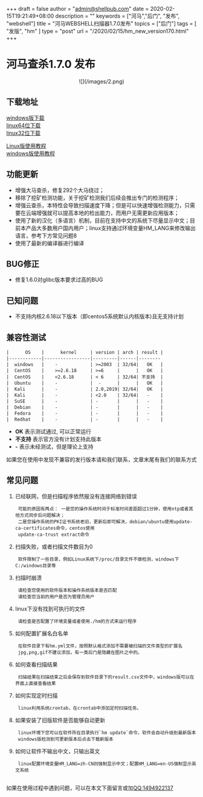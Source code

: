 +++
draft = false
author = "admin@shellpub.com"
date = 2020-02-15T19:21:49+08:00
description = ""
keywords = ["河马","后门", "发布", "webshell"]
title = "河马WEBSHELL扫描器1.7.0发布"
topics = ["后门"]
tags = [ "发版", "hm" ]
type = "post"
url = "/2020/02/15/hm_new_version170.html"
+++


# 河马查杀1.7.0 发布
<center>
![](/images/2.png)
</center>

## 下载地址

[windows版下载](http://dl.shellpub.com/hm-ui/latest/HmSetup.zip?version=1.7.0)  
[linux64位下载](http://dl.shellpub.com/hm/latest/hm-linux-amd64.tgz?version=1.7.0)  
[linux32位下载](http://dl.shellpub.com/hm/latest/hm-linux-386.tgz?version=1.7.0)
  
[Linux版使用教程](http://www.shellpub.com/doc/hm_linux_usage.html)  
[windows版使用教程](http://blog.shellpub.com/2017/08/09/%E6%B2%B3%E9%A9%ACwebshell%E6%89%AB%E6%8F%8F%E5%99%A8v1_2.html)



## 功能更新

  * 增强大马查杀，修复292个大马绕过；
  * 移除了挖矿检测功能，关于挖矿检测我们后续会推出专门的检测程序；
  * 增强云查杀，本特性会导致扫描速度下降；但是可以快速增强检测能力，只需要在云端增强就可以提高本地的检出能力，而用户无需更新应用版本；
  * 使用了新的汉化（多语言）机制，目前在支持中文的系统下尽量显示中文；目前本产品大多数用户国内用户；linux支持通过环境变量HM_LANG来修改输出语言，参考下方常见问题8
  * 使用了最新的编译器进行编译

## BUG修正

  * 修复1.6.0对glibc版本要求过高的BUG

## 已知问题

 * 不支持内核2.6.18以下版本（即centos5系统默认内核版本)且无支持计划

## 兼容性测试


	|      OS    |      kernel     | version | arch | result |
	|------------|-----------------|---------|------|--------
	|  windows   |    -            | >=2003  | 32/64|   OK   |
	|  CentOS    |    >=2.6.18     | >=6     |      |   OK   |
	|  CentOS    |    <2.6.18      | < 6     | 32/64| 不支持  |
	|  Ubuntu    |    -            |  -      |      |   OK   |
	|  Kali      |    -            | 2.0,2019| 32/64|   OK   |
	|  Kali      |    -            | <2.0    | 32/64|   -    |
	|  SuSE      |    -            | -       |      |   -    |
	|  Debian    |    -            | -       |      |   -    |
	|  Fedora    |    -            | -       |      |   -    |
	|  Redhat    |    -            | -       |      |   -    |


- **OK** 表示测试通过, 可以正常运行
- **不支持** 表示官方没有计划支持此版本
- **-** 表示未经测试，但是理论上支持

如果您在使用中发现不兼容的发行版本请和我们联系，文章末尾有我们的联系方式


## 常见问题

1. 已经联网，但是扫描程序依然报没有连接网络到错误

		可能的原因有两点： 一是您的操作系统时间于标准时间差距超过1分钟，使用ntp或者其他方式同步后问题解决； 
		二是您操作系统的PKI证书系统老旧，更新后即可解决，debian/ubuntu使用update-ca-certificates命令，centos使用
		update-ca-trust extract命令


2. 扫描失败，或者扫描文件数目为0

		软件限制了一些目录，例如Linux系统下/proc/目录文件不做检测，windows下C:/windows目录等

3. 扫描时崩溃

		请检查您使用的软件版本和操作系统版本是否匹配
		请检查您当前的用户是否为管理员用户

4. linux下没有找到可执行的文件

		请检查是否配置了环境变量或者使用./hm的方式来运行程序

5. 如何配置扩展名白名单

		在软件目录下有hm.yml文件，按照默认格式添加不需要被扫描的文件类型的扩展名
		jpg,png,gif不建议添加，有一类后门是隐藏在图片之中的。

6. 如何查看扫描结果

		扫描结果在扫描结束之后会保存到软件目录下的result.csv文件中，windows版可以在界面上直接查看结果

7. 如何实现定时扫描

		linux利用系统crontab，在crontab中添加定时扫描任务。

8. 如果安装了旧版软件是否能够自动更新

		linux环境下您可以在软件所在目录执行`hm update`命令，软件会自动升级到最新版本
		windows版检测到可更新版本后点击下载新版本

9. 如何让软件不输出中文，只输出英文

		linux配置环境变量HM_LANG=zh-CN则强制显示中文；配置HM_LANG=en-US强制显示英文系统

	
## 

如果在使用过程中遇到问题，可以在本文下面留言或加<a href="tencent://message/?uin=1494922137&amp;Site=&amp;Menu=yes">QQ:1494922137</a>

